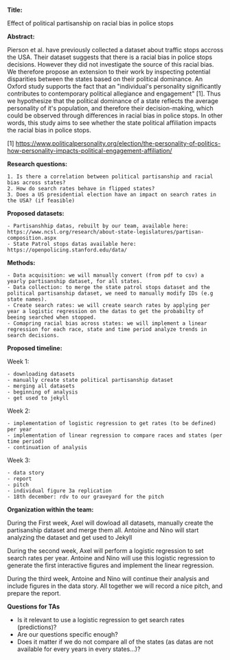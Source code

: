 **Title:** 

Effect of political partisanship on racial bias in police stops

**Abstract:**

Pierson et al. have previously collected a dataset about traffic stops accross the USA. Their dataset suggests that there is a racial bias in police stops decisions. However they did not investigate the source of this racial bias. We therefore propose an extension to their work by inspecting potential disparities between the states based on their political dominance. 
An Oxford study supports the fact that an "individual's personality significantly contributes to contemporary political allegiance and engagement" [1]. Thus we hypothesize that the political dominance of a state reflects the average personality of it's population, and therefore their decision-making, which could be observed through differences in racial bias in police stops. In other words, this study aims to see whether the state political affiliation impacts the racial bias in police stops.

[1] https://www.politicalpersonality.org/election/the-personality-of-politics-how-personality-impacts-political-engagement-affiliation/

**Research questions:**
    
    1. Is there a correlation between political partisanship and racial bias across states? 
    2. How do search rates behave in flipped states?
    3. Does a US presidential election have an impact on search rates in the USA? (if feasible)

**Proposed datasets:**

    - Partisanshhip datas, rebuilt by our team, available here: https://www.ncsl.org/research/about-state-legislatures/partisan-composition.aspx
    - State Patrol stops datas available here: https://openpolicing.stanford.edu/data/

**Methods:**

    - Data acquisition: we will manually convert (from pdf to csv) a yearly partisanship dataset, for all states.
    - Data collection: to merge the state patrol stops dataset and the political partisanship dataset, we need to manually modify IDs (e.g state names).
    - Create search rates: we will create search rates by applying per year a logistic regression on the datas to get the probabilty of beeing searched when stopped. 
    - Comapring racial bias across states: we will implement a linear regression for each race, state and time period analyze trends in search decisions.

**Proposed timeline:**

Week 1: 

    - downloading datasets
    - manually create state political partisanship dataset
    - merging all datasets
    - beginning of analysis
    - get used to jekyll
    
Week 2: 

    - implementation of logistic regression to get rates (to be defined) per year
    - implementation of linear regression to compare races and states (per time period)
    - continuation of analysis

Week 3: 

    - data story
    - report
    - pitch
    - individual figure 3a replication
    - 18th december: rdv to our graveyard for the pitch

**Organization within the team:**

During the First week, Axel will dowload all datasets, manually create the partisanship dataset and merge them all. 
Antoine and Nino will start analyzing the dataset and get used to Jekyll

During the second week, Axel will perform a logistic regression to set search rates per year. Antoine and Nino will use this logistic regression to generate the first interactive figures and implement the linear regression.

During the third week, Antoine and Nino will continue their analysis and include figures in the data story. All together we will record a nice pitch, and prepare the report. 

**Questions for TAs**

- Is it relevant to use a logistic regression to get search rates (predictions)? 
- Are our questions specific enough? 
- Does it matter if we do not compare all of the states (as datas are not available for every years in every states...)? 
